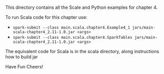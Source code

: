 This directory contains all the Scale and Python examples for chapter 4. 

To run Scala code for this chapter use:

* `spark-submit --class main.scala.chapter4.Example4_1 jars/main-scala-chapter4_2.11-1.0.jar <args>`
* `spark-submit --class main.scala.chapter4.SparkTables jars/main-scala-chapter4_2.11-1.0.jar <args>`


The equivalent code for Scala is in the scala directory, along instructions how to build jar

Have Fun
Cheers!

